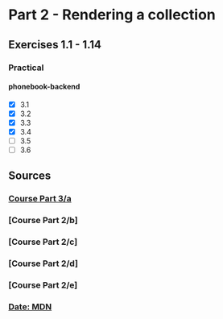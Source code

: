 # Part 2 - Rendering a collection

## Exercises 1.1 - 1.14

### Practical
#### phonebook-backend
- [x] 3.1
- [x] 3.2
- [x] 3.3
- [x] 3.4
- [ ] 3.5
- [ ] 3.6

## Sources
### [Course Part 3/a](https://fullstackopen.com/en/part3/node_js_and_express)
### [Course Part 2/b]
### [Course Part 2/c]
### [Course Part 2/d]
### [Course Part 2/e]

### [Date: MDN](https://developer.mozilla.org/en-US/docs/Web/JavaScript/Reference/Global_Objects/Date)